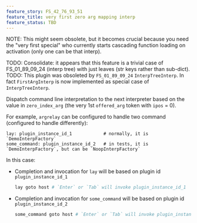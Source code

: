 ```yaml
---
feature_story: FS_42_76_93_51
feature_title: very first zero arg mapping interp
feature_status: TBD
---
```


NOTE: This might seem obsolete, but it becomes crucial because you need the "very first special"
      who currently starts cascading function loading on activation (only one can be that interp).


TODO: Consolidate: it appears that this feature is a trivial case of FS_01_89_09_24 (interp tree)
      with just leaves (str keys rather than sub-dict).
TODO: This plugin was obsoleted by `FS_01_89_09_24` `InterpTreeInterp`.
      In fact `FirstArgInterp` is now implemented as special case of `InterpTreeInterp`.

Dispatch command line interpretation to the next interpreter
based on the value in `zero_index_arg` (the very 1st `offered_arg` token with `ipos` = 0).

For example, `argrelay` can be configured to handle two command (configured to handle differently):

```
lay: plugin_instance_id_1            # normally, it is `DemoInterpFactory`
some_command: plugin_instance_id_2   # in tests, it is `DemoInterpFactory`, but can be `NoopInterpFactory`
```

In this case:

*   Completion and invocation for `lay` will be based on plugin id `plugin_instance_id_1`

    ```sh
    lay goto host # `Enter` or `Tab` will invoke plugin_instance_id_1
    ```

*   Completion and invocation for `some_command` will be based on plugin id `plugin_instance_id_2`

    ```sh
    some_command goto host # `Enter` or `Tab` will invoke plugin_instance_id_2
    ```
